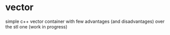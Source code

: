 # vector
simple c++ vector container with few advantages (and disadvantages) over the stl one (work in progress)
